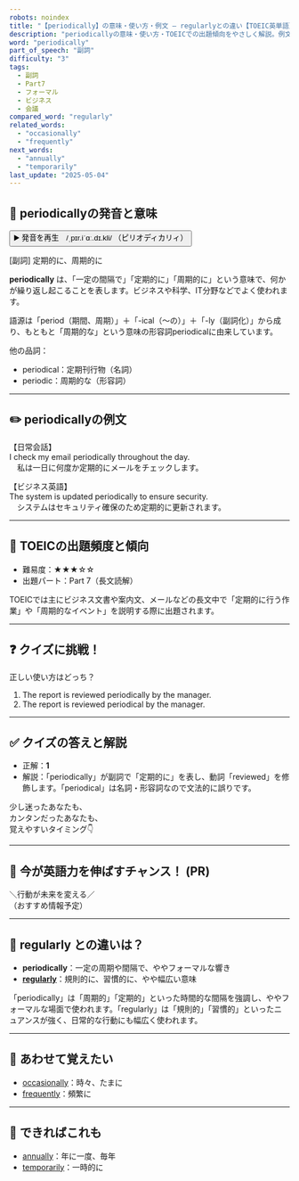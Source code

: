 ```yaml
---
robots: noindex
title: "【periodically】の意味・使い方・例文 ― regularlyとの違い【TOEIC英単語】"
description: "periodicallyの意味・使い方・TOEICでの出題傾向をやさしく解説。例文・クイズ付きでregularlyとの違いもわかりやすく学べます。"
word: "periodically"
part_of_speech: "副詞"
difficulty: "3"
tags:
  - 副詞
  - Part7
  - フォーマル
  - ビジネス
  - 会議
compared_word: "regularly"
related_words:
  - "occasionally"
  - "frequently"
next_words:
  - "annually"
  - "temporarily"
last_update: "2025-05-04"
---
```


## 🔰 periodicallyの発音と意味

<button class="play-audio" onclick="playTTS('periodically')">
  <span class="play-audio-main">
    ▶️ 発音を再生　/ˌpɪr.iˈɑː.dɪ.kli/
  </span>
  <span class="play-audio-sub">
    （ピリオディカリィ）
  </span>
</button>

[副詞] 定期的に、周期的に

**periodically** は、「一定の間隔で」「定期的に」「周期的に」という意味で、何かが繰り返し起こることを表します。ビジネスや科学、IT分野などでよく使われます。

語源は「period（期間、周期）」＋「-ical（～の）」＋「-ly（副詞化）」から成り、もともと「周期的な」という意味の形容詞periodicalに由来しています。

他の品詞：  
- periodical：定期刊行物（名詞）
- periodic：周期的な（形容詞）

---

## ✏️ periodicallyの例文

【日常会話】  
I check my email periodically throughout the day.  
　私は一日に何度か定期的にメールをチェックします。

【ビジネス英語】  
The system is updated periodically to ensure security.  
　システムはセキュリティ確保のため定期的に更新されます。

---

## 🎯 TOEICの出題頻度と傾向

- 難易度：★★★☆☆
- 出題パート：Part 7（長文読解）

TOEICでは主にビジネス文書や案内文、メールなどの長文中で「定期的に行う作業」や「周期的なイベント」を説明する際に出題されます。

---

## ❓ クイズに挑戦！

正しい使い方はどっち？

1. The report is reviewed periodically by the manager.  
2. The report is reviewed periodical by the manager.

---

## ✅ クイズの答えと解説

- 正解：**1**
- 解説：「periodically」が副詞で「定期的に」を表し、動詞「reviewed」を修飾します。「periodical」は名詞・形容詞なので文法的に誤りです。

少し迷ったあなたも、  
カンタンだったあなたも、  
覚えやすいタイミング👇️

---

## 🚀 今が英語力を伸ばすチャンス！ (PR)

<div class="info-center">
＼行動が未来を変える／<br>  
（おすすめ情報予定）
</div>

---

## 🤔  regularly との違いは？

- **periodically**：一定の周期や間隔で、ややフォーマルな響き
- **[regularly](/regularly)**：規則的に、習慣的に、やや幅広い意味

「periodically」は「周期的」「定期的」といった時間的な間隔を強調し、ややフォーマルな場面で使われます。「regularly」は「規則的」「習慣的」といったニュアンスが強く、日常的な行動にも幅広く使われます。

---

## 🧩 あわせて覚えたい

- [occasionally](/occasionally)：時々、たまに
- [frequently](/frequently)：頻繁に

---

## 📖 できればこれも

- [annually](/annually)：年に一度、毎年
- [temporarily](/temporarily)：一時的に

<!-- cvid: aid31_bid14 -->
